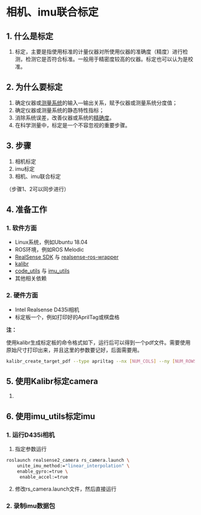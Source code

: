 # 相机、imu联合标定

## 1. 什么是标定

1. 标定，主要是指使用标准的计量仪器对所使用仪器的准确度（精度）进行检测，检测它是否符合标准。一般用于精密度较高的仪器。标定也可以认为是校准。

## 2. 为什么要标定

1. 确定仪器或[测量系统](https://baike.baidu.com/item/测量系统)的输入—输出关系，赋予仪器或测量系统分度值；
2. 确定仪器或测量系统的静态特性指标；
3. 消除系统误差，改善仪器或系统的[精确度](https://baike.baidu.com/item/精确度/1612899)。
4. 在科学测量中，标定是一个不容忽视的重要步骤。

## 3. 步骤

1. 相机标定
2. imu标定
3. 相机、imu联合标定

（步骤1、2可以同步进行）

## 4. 准备工作

### 1. 软件方面

- Linux系统，例如Ubuntu 18.04
- ROS环境，例如ROS Melodic
- [RealSense SDK](https://github.com/IntelRealSense/librealsense/blob/master/doc/distribution_linux.md) 与 [realsense-ros-wrapper](https://github.com/IntelRealSense/realsense-ros)
- [kalibr](https://github.com/ethz-asl/kalibr)
- [code_utils](https://github.com/gaowenliang/code_utils) 与 [imu_utils](https://github.com/gaowenliang/imu_utils)
- 其他相关依赖

### 2. 硬件方面

- Intel Realsense D435i相机
- 标定板一个，例如打印好的AprilTag或棋盘格

**注：**

使用kalibr生成标定板的命令格式如下，运行后可以得到一个pdf文件。需要使用原始尺寸打印出来，并且这里的参数要记好，后面需要用。

```bash
kalibr_create_target_pdf --type apriltag --nx [NUM_COLS] --ny [NUM_ROWS] --tsize [TAG_WIDTH_M] --tspace [TAG_SPACING_PERCENT]
```



## 5. 使用Kalibr标定camera

1. 

## 6. 使用imu_utils标定imu

### 1. 运行D435i相机

1. 指定参数运行

```bash
roslaunch realsense2_camera rs_camera.launch \
    unite_imu_method:="linear_interpolation" \
    enable_gyro:=true \
     enable_accel:=true
```

2. 修改rs_camera.launch文件，然后直接运行

### 2. 录制imu数据包

